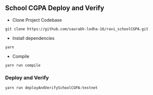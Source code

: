 ## School CGPA Deploy and Verify


- Clone Project Codebase

```
git clone https://github.com/saurabh-lodha-16/ravi_schoolCGPA.git
```

- Install dependencies

```
yarn
```

- Compile

```
yarn run compile
```

### Deploy and Verify

```
yarn run deployAndVerifySchoolCGPA:testnet
```
